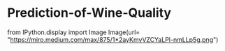 # Prediction-of-Wine-Quality

from IPython.display import Image
Image(url= "https://miro.medium.com/max/875/1*2ayKmvVZCYaLPl-nmLLp5g.png")
